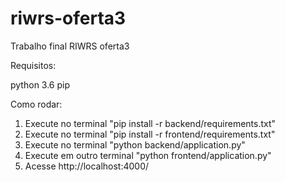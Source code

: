 # riwrs-oferta3

Trabalho final RIWRS oferta3

Requisitos:

python 3.6
pip

Como rodar:

1.  Execute no terminal "pip install -r backend/requirements.txt"
2.  Execute no terminal "pip install -r frontend/requirements.txt"
3.  Execute no terminal "python backend/application.py"
4.  Execute em outro terminal "python frontend/application.py"
5.  Acesse http://localhost:4000/
